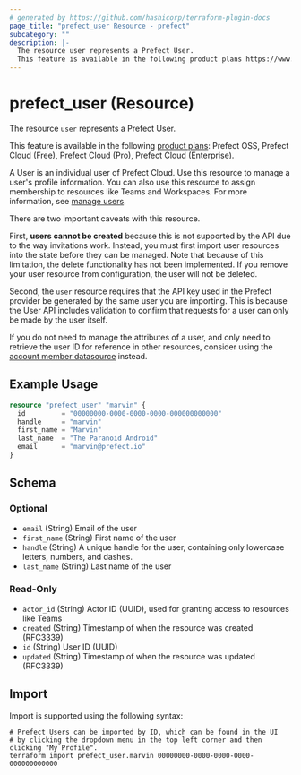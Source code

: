 ```yaml
---
# generated by https://github.com/hashicorp/terraform-plugin-docs
page_title: "prefect_user Resource - prefect"
subcategory: ""
description: |-
  The resource user represents a Prefect User.
  This feature is available in the following product plans https://www.prefect.io/pricing: Prefect OSS, Prefect Cloud (Free), Prefect Cloud (Pro), Prefect Cloud (Enterprise).
---
```


# prefect_user (Resource)


The resource `user` represents a Prefect User.

This feature is available in the following [product plans](https://www.prefect.io/pricing): Prefect OSS, Prefect Cloud (Free), Prefect Cloud (Pro), Prefect Cloud (Enterprise).


A User is an individual user of Prefect Cloud. Use this resource to manage a
user's profile information. You can also use this resource to assign membership
to resources like Teams and Workspaces. For more information, see
[manage users](https://docs.prefect.io/v3/manage/cloud/manage-users/users).

There are two important caveats with this resource.

First, **users cannot be created** because this is not supported by the API due
to the way invitations work. Instead, you must first import user resources into
the state before they can be managed. Note that because of this limitation,
the delete functionality has not been implemented. If you remove your user
resource from configuration, the user will not be deleted.

Second, the `user` resource requires that the API key used in the Prefect
provider be generated by the same user you are importing. This is because the
User API includes validation to confirm that requests for a user can only be
made by the user itself.

If you do not need to manage the attributes of a user, and only need to
retrieve the user ID for reference in other resources, consider using the
[account member datasource](./docs/data-sources/account_member.md) instead.

## Example Usage

```terraform
resource "prefect_user" "marvin" {
  id         = "00000000-0000-0000-0000-000000000000"
  handle     = "marvin"
  first_name = "Marvin"
  last_name  = "The Paranoid Android"
  email      = "marvin@prefect.io"
}
```

<!-- schema generated by tfplugindocs -->
## Schema

### Optional

- `email` (String) Email of the user
- `first_name` (String) First name of the user
- `handle` (String) A unique handle for the user, containing only lowercase letters, numbers, and dashes.
- `last_name` (String) Last name of the user

### Read-Only

- `actor_id` (String) Actor ID (UUID), used for granting access to resources like Teams
- `created` (String) Timestamp of when the resource was created (RFC3339)
- `id` (String) User ID (UUID)
- `updated` (String) Timestamp of when the resource was updated (RFC3339)

## Import

Import is supported using the following syntax:

```shell
# Prefect Users can be imported by ID, which can be found in the UI
# by clicking the dropdown menu in the top left corner and then clicking "My Profile".
terraform import prefect_user.marvin 00000000-0000-0000-0000-000000000000
```
